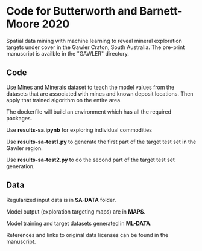 # Code for Butterworth and Barnett-Moore 2020
Spatial data mining with machine learning to reveal mineral exploration targets under cover in the Gawler Craton, South Australia.
The pre-print manuscript is availble in the "GAWLER" directory.

## Code
Use Mines and Minerals dataset to teach the model values from the datasets that are associated with mines and known deposit locations. Then apply that trained algorithm on the entire area.

The dockerfile will build an environment which has all the required packages.

Use **results-sa.ipynb** for exploring individual commodities

Use **results-sa-test1.py** to generate the first part of the target test set in the Gawler region.

Use **results-sa-test2.py** to do the second part of the target test set generation. 

## Data

Regularized input data is in **SA-DATA** folder.

Model output (exploration targeting maps) are in **MAPS**.

Model training and target datasets generated in **ML-DATA**.

References and links to original data licenses can be found in the manuscript.
